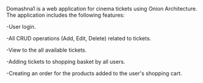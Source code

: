 Domashna1 is a web application for cinema tickets using Onion Architecture. The application includes the following features:

-User login.

-All CRUD operations (Add, Edit, Delete) related to tickets.

-View to the all available tickets.

-Adding tickets to shopping basket by all users.

-Creating an order for the products added to the user's shopping cart.
